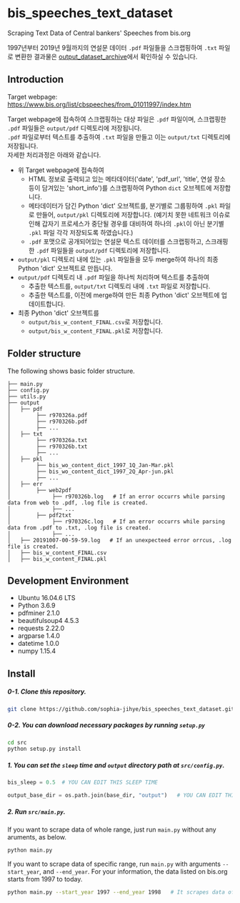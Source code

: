 # bis_speeches_text_dataset
Scraping Text Data of Central bankers' Speeches from bis.org    

1997년부터 2019년 9월까지의 연설문 데이터 `.pdf` 파일들을 스크랩핑하여 `.txt` 파일로 변환한 결과물은 [output_dataset_archive](https://github.com/sophia-jihye/bis_speeches_text_dataset/tree/master/output_dataset_archive)에서 확인하실 수 있습니다.

## Introduction
Target webpage: https://www.bis.org/list/cbspeeches/from_01011997/index.htm   

Target webpage에 접속하여 스크랩핑하는 대상 파일은 `.pdf` 파일이며, 스크랩핑한 `.pdf` 파일들은 `output/pdf` 디렉토리에 저장됩니다.    
`.pdf` 파일로부터 텍스트를 추출하여 `.txt` 파일을 만들고 이는 `output/txt` 디렉토리에 저장됩니다.   
자세한 처리과정은 아래와 같습니다. 

* 위 Target webpage에 접속하여 
    - HTML 정보로 출력되고 있는 메타데이터('date', 'pdf_url', 'title', 연설 장소 등이 담겨있는 'short_info')를 스크랩핑하여 Python `dict` 오브젝트에 저장합니다.
    - 메타데이터가 담긴 Python 'dict' 오브젝트를, 분기별로 그룹핑하여 `.pkl` 파일로 만들어, `output/pkl` 디렉토리에 저장합니다. (예기치 못한 네트워크 이슈로 인해 갑자기 프로세스가 중단될 경우를 대비하여 하나의 `.pkl`이 아닌 분기별 `.pkl` 파일 각각 저장되도록 하였습니다.)
    - `.pdf` 포맷으로 공개되어있는 연설문 텍스트 데이터를 스크랩핑하고, 스크래핑한 `.pdf` 파일들을 `output/pdf` 디렉토리에 저장합니다.
* `output/pkl` 디렉토리 내에 있는 `.pkl` 파일들을 모두 merge하여 하나의 최종 Python 'dict' 오브젝트로 만듭니다. 
* `output/pdf` 디렉토리 내 `.pdf` 파일을 하나씩 처리하며 텍스트를 추출하여 
    - 추출한 텍스트를, `output/txt` 디렉토리 내에 `.txt` 파일로 저장합니다. 
    - 추출한 텍스트를, 이전에 merge하여 만든 최종 Python 'dict' 오브젝트에 업데이트합니다. 
* 최종 Python 'dict' 오브젝트를 
    - `output/bis_w_content_FINAL.csv`로 저장합니다.
    - `output/bis_w_content_FINAL.pkl`로 저장합니다.
    
## Folder structure
The following shows basic folder structure.
```
├── main.py 
├── config.py 
├── utils.py 
├── output
│   ├── pdf   
│        ├── r970326a.pdf
│        ├── r970326b.pdf
│        ├── ...
│   ├── txt   
│        ├── r970326a.txt
│        ├── r970326b.txt
│        ├── ...
│   ├── pkl   
│        ├── bis_wo_content_dict_1997_1Q_Jan-Mar.pkl
│        ├── bis_wo_content_dict_1997_2Q_Apr-jun.pkl
│        ├── ...
│   ├── err
│        ├── web2pdf
│             ├── r970326b.log   # If an error occurrs while parsing data from web to .pdf, .log file is created.
│             ├── ...
│        ├── pdf2txt
│             ├── r970326c.log   # If an error occurrs while parsing data from .pdf to .txt, .log file is created.
│             ├── ...
│   ├── 20191007-00-59-59.log   # If an unexpecteed error orrcus, .log file is created.
│   ├── bis_w_content_FINAL.csv
│   ├── bis_w_content_FINAL.pkl

```

## Development Environment
* Ubuntu 16.04.6 LTS
* Python 3.6.9
* pdfminer 2.1.0
* beautifulsoup4 4.5.3
* requests 2.22.0
* argparse 1.4.0
* datetime 1.0.0
* numpy 1.15.4

## Install
##### 0-1. Clone this repository.
```sh
git clone https://github.com/sophia-jihye/bis_speeches_text_dataset.git
```

##### 0-2. You can download necessary packages by running `setup.py`
```sh
cd src
python setup.py install
```


##### 1. You can set the `sleep` time and `output` directory path at `src/config.py`. 
```python
bis_sleep = 0.5  # YOU CAN EDIT THIS SLEEP TIME

output_base_dir = os.path.join(base_dir, "output")   # YOU CAN EDIT THIS OUTPUT DIRECTORY PATH
```

##### 2. Run `src/main.py`.
If you want to scrape data of whole range, just run `main.py` without any aruments, as below.
```sh
python main.py
```

If you want to scrape data of specific range, run `main.py` with arguments `--start_year`, and `--end_year`.
For your information, the data listed on bis.org starts from 1997 to today. 
```sh
python main.py --start_year 1997 --end_year 1998   # It scrapes data of 1997 and 1998.
```